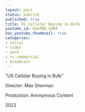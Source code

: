 ```yaml
---
layout: post
status: publish
published: true
title: US Cellular Buying in Bulk
youtube_id: GSmTRB_43W4
has_youtube_thumbnail: true
categories:
- social
- video
- work
- tv commercial
- broadcast
---
```

"US Cellular Buying in Bulk"

Director: Max Sherman

Production: Anonymous Content

2022